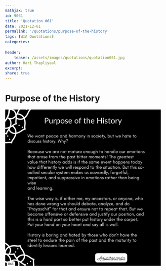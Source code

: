 ```yaml
---
mathjax: true
id: 9061
title: 'Quotation 061'
date: 2021-12-01
permalink: '/quotations/purpose-of-the-history'
tags: [WIA Quotations] 
categories: 

header:
    teaser: /assets/images/quotations/quotation061.jpg
author: Hari Thapliyaal 
excerpt:
share: true 
---
```


# Purpose of the History

![Purpose of the History](/assets/images/quotations/quotation061.jpg)
